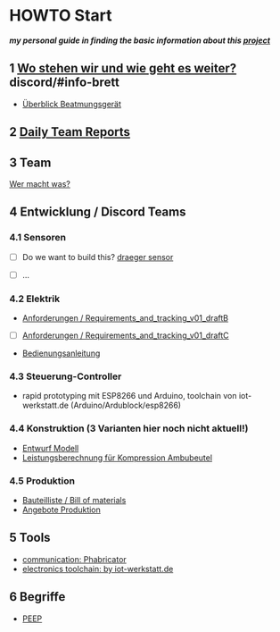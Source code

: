 # HOWTO Start

***my personal guide in finding the basic information about this [project](https://devpost.com/software/diy-beatmungsgerat)***

## 1 [Wo stehen wir und wie geht es weiter?](https://cdn.discordapp.com/attachments/693421256891957289/693454160758177872/Wo_stehen_wir_und_wie_kann_es_weitergehen.pdf) discord/#info-brett
- [Überblick Beatmungsgerät](https://youtu.be/OrpJNif2TN0)

## 2 [Daily Team Reports](https://drive.google.com/drive/folders/1Poj6eQrTGcuFaNvTQpUK7rhnsla_4bZM)

## 3 Team
[Wer macht was?]()

## 4 Entwicklung / Discord Teams

### 4.1 Sensoren

- [ ] Do we want to build this? [draeger sensor](https://www.intersurgical-webshop.de/artikel/e-FlowSensor_fr_Drger_Evita_Ventilatoren_auer_V500)
- [ ] ...


### 4.2 Elektrik

- [Anforderungen / Requirements_and_tracking_v01_draftB](https://docs.google.com/spreadsheets/d/1oL9XO6Ey1GSyyw_gpmk-_erB-_KR36lmKQfrJcQtAf0/edit#gid=0)
- [ ] [Anforderungen / Requirements_and_tracking_v01_draftC](https://docs.google.com/spreadsheets/d/1oL9XO6Ey1GSyyw_gpmk-_erB-_KR36lmKQfrJcQtAf0/edit#gid=437576008)
- [Bedienungsanleitung](https://docs.google.com/document/d/1diFWp0zVw1RVwhWoNN3_kPNcdyZHOF1CVrcSIN-Yl4k/edit#)

### 4.3 Steuerung-Controller
- rapid prototyping mit ESP8266 und Arduino, toolchain von iot-werkstatt.de (Arduino/Ardublock/esp8266)

### 4.4 Konstruktion (3 Varianten hier noch nicht aktuell!)
- [Entwurf Modell](https://cad.onshape.com/documents/ca3252cb6ee1b301e7aaa2a6/w/63ce40e8b005bb09dedd9581/e/d98ecacadf5dcafe85eaabc6)
- [Leistungsberechnung für Kompression Ambubeutel](https://drive.google.com/file/d/13MQIpCnQC3tWWwHfYjf9ZnM5vFkgXrqK/view)

### 4.5 Produktion
- [Bauteilliste / Bill of materials](https://github.com/Heavy02011/diy-beatmungsgeraet/blob/master/production/BillOfMaterials.md)
- [Angebote Produktion](https://docs.google.com/spreadsheets/d/1LUdUw3KdKwsfoe5khSoW4la7FvFVV2GQ8lIa6iQQy2Q/edit#gid=0)

## 5 Tools
- [communication: Phabricator](https://diy-vent.vmcon.de)
- [electronics toolchain: by iot-werkstatt.de ](http://www.iot-werkstatt.de)

## 6 Begriffe
- [PEEP](https://de.wikipedia.org/wiki/Positiver_endexspiratorischer_Druck)
